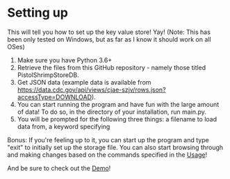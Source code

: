 # Setting up

This will tell you how to set up the key value store! Yay!
(Note: This has been only tested on Windows, but as far as I know it should work on all OSes)

1. Make sure you have Python 3.6+
2. Retrieve the files from this GitHub repository - namely those titled PistolShrimpStoreDB.
3. Get JSON data (example data is available from https://data.cdc.gov/api/views/cjae-szjv/rows.json?accessType=DOWNLOAD).
4. You can start running the program and have fun with the large amount of data! To do so, in the directory of your installation, run main.py.
5. You will be prompted for the following three things: a filename to load data from, a keyword specifying 


Bonus: If you're feeling up to it, you can start up the program and type "exit" to initially set up the storage file. You can also start browsing through and making changes based on the commands specified in the [Usage](https://github.com/Bookworm100/PistolShrimpDB/blob/master/Usage.md)!

And be sure to check out the [Demo](https://github.com/Bookworm100/PistolShrimpDB/blob/master/Demo.md)!